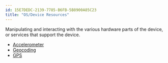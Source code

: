 ```yaml
---
id: 15E7DEDC-2139-7785-B6FB-5B8900A85C23
title: "OS/Device Resources"
---
```


Manipulating and interacting with the various hardware parts of the device,
or services that support the device.

-   [Accelerometer](/recipes/android/os_device_resources/accelerometer) 
-   [Geocoding](/recipes/android/os_device_resources/geocoder) 
-  [GPS](/recipes/android/os_device_resources/gps)
